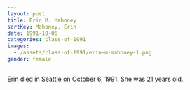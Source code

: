 ```yaml
---
layout: post
title: Erin M. Mahoney
sortKey: Mahoney, Erin
date: 1991-10-06
categories: class-of-1991
images:
  - /assets/class-of-1991/erin-m-mahoney-1.png
gender: female
---
```

Erin died in Seattle on October 6, 1991.  She was 21 years old.
